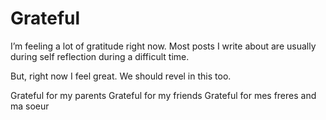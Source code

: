 # Grateful


I’m feeling a lot of gratitude right now. Most posts I write about are usually
during self reflection during a difficult time.

But, right now I feel great. We should revel in this too.

Grateful for my parents Grateful for my friends Grateful for mes freres and ma
soeur

